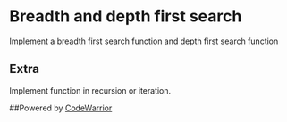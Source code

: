 # Breadth and depth first search

Implement a breadth first search function and depth first search function

## Extra

Implement function in recursion or iteration.

##Powered by [CodeWarrior](http://code-warrior.herokuapp.com)
